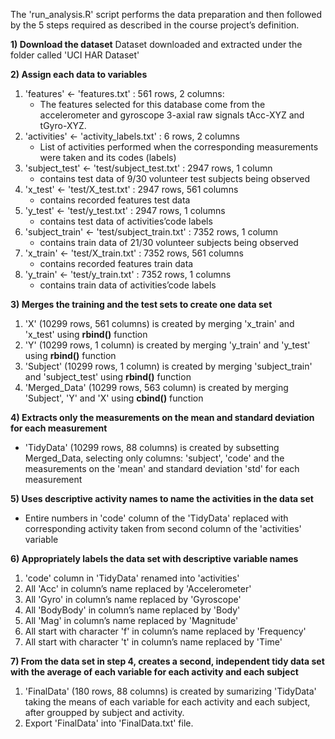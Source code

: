The 'run_analysis.R' script performs the data preparation and then followed by the 5 steps required as described in the course project’s definition.

**1) Download the dataset**
    Dataset downloaded and extracted under the folder called 'UCI HAR Dataset'
    
**2) Assign each data to variables**
1. 'features' <- 'features.txt' : 561 rows, 2 columns:
   - The features selected for this database come from the accelerometer and gyroscope 3-axial raw signals tAcc-XYZ and tGyro-XYZ.
2. 'activities' <- 'activity_labels.txt' : 6 rows, 2 columns
   - List of activities performed when the corresponding measurements were taken and its codes (labels)
3. 'subject_test' <- 'test/subject_test.txt' : 2947 rows, 1 column
   - contains test data of 9/30 volunteer test subjects being observed
4. 'x_test' <- 'test/X_test.txt' : 2947 rows, 561 columns
   - contains recorded features test data
5. 'y_test' <- 'test/y_test.txt' : 2947 rows, 1 columns
   - contains test data of activities’code labels
6. 'subject_train' <- 'test/subject_train.txt' : 7352 rows, 1 column
   - contains train data of 21/30 volunteer subjects being observed
7. 'x_train' <- 'test/X_train.txt' : 7352 rows, 561 columns
   - contains recorded features train data
8. 'y_train' <- 'test/y_train.txt' : 7352 rows, 1 columns
   - contains train data of activities’code labels
          
**3) Merges the training and the test sets to create one data set**
1. 'X' (10299 rows, 561 columns) is created by merging 'x_train' and 'x_test' using **rbind()** function
2. 'Y' (10299 rows, 1 column) is created by merging 'y_train' and 'y_test' using **rbind()** function
3. 'Subject' (10299 rows, 1 column) is created by merging 'subject_train' and 'subject_test' using **rbind()** function
4. 'Merged_Data' (10299 rows, 563 column) is created by merging 'Subject', 'Y' and 'X' using **cbind()** function
    
**4) Extracts only the measurements on the mean and standard deviation for each measurement**
* 'TidyData' (10299 rows, 88 columns) is created by subsetting Merged_Data, selecting only columns: 'subject', 'code' and the measurements on the 'mean' and standard deviation  'std' for each measurement
    
**5) Uses descriptive activity names to name the activities in the data set**
* Entire numbers in 'code' column of the 'TidyData' replaced with corresponding activity taken from second column of the 'activities' variable
    
**6) Appropriately labels the data set with descriptive variable names**
 1. 'code' column in 'TidyData' renamed into 'activities'
 2. All 'Acc' in column’s name replaced by 'Accelerometer'
 3. All 'Gyro' in column’s name replaced by 'Gyroscope'
 4. All 'BodyBody' in column’s name replaced by 'Body'
 5. All 'Mag' in column’s name replaced by 'Magnitude'
 6. All start with character 'f' in column’s name replaced by 'Frequency'
 7. All start with character 't' in column’s name replaced by 'Time'
   
**7) From the data set in step 4, creates a second, independent tidy data set with the average of each variable for each activity and each subject**   
1. 'FinalData' (180 rows, 88 columns) is created by sumarizing 'TidyData' taking the means of each variable for each activity and each subject, after groupped by subject and      activity.
2. Export 'FinalData' into 'FinalData.txt' file.
